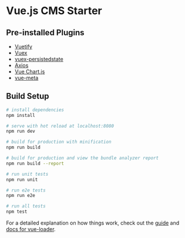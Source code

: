 # Vue.js CMS Starter

## Pre-installed Plugins

- [Vuetify](https://vuetifyjs.com)
- [Vuex](https://vuex.vuejs.org/)
- [vuex-persistedstate](https://github.com/robinvdvleuten/vuex-persistedstate)
- [Axios](https://github.com/axios/axios)
- [Vue Chart.js](https://github.com/apertureless/vue-chartjs)
- [vue-meta](https://github.com/declandewet/vue-meta)

## Build Setup

``` bash
# install dependencies
npm install

# serve with hot reload at localhost:8080
npm run dev

# build for production with minification
npm run build

# build for production and view the bundle analyzer report
npm run build --report

# run unit tests
npm run unit

# run e2e tests
npm run e2e

# run all tests
npm test
```

For a detailed explanation on how things work, check out the [guide](http://vuejs-templates.github.io/webpack/) and [docs for vue-loader](http://vuejs.github.io/vue-loader).
